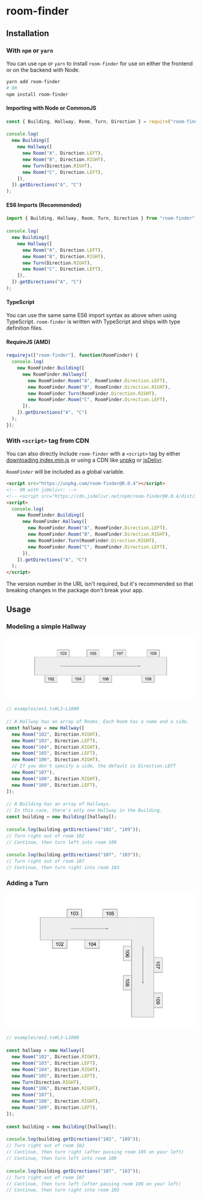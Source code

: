 # room-finder

## Installation

### With `npm` or `yarn`

You can use `npm` or `yarn` to install `room-finder` for use on either the frontend or on the backend with Node.

```bash
yarn add room-finder
# OR
npm install room-finder
```

#### Importing with Node or CommonJS

```js
const { Building, Hallway, Room, Turn, Direction } = require("room-finder");

console.log(
  new Building([
    new Hallway([
      new Room("A", Direction.LEFT),
      new Room("B", Direction.RIGHT),
      new Turn(Direction.RIGHT),
      new Room("C", Direction.LEFT),
    ]),
  ]).getDirections("A", "C")
);
```

#### ES6 Imports (Recommended)

```js
import { Building, Hallway, Room, Turn, Direction } from "room-finder";

console.log(
  new Building([
    new Hallway([
      new Room("A", Direction.LEFT),
      new Room("B", Direction.RIGHT),
      new Turn(Direction.RIGHT),
      new Room("C", Direction.LEFT),
    ]),
  ]).getDirections("A", "C")
);
```

#### TypeScript

You can use the same same ES6 import syntax as above when using TypeScript. `room-finder` is written with TypeScript and ships with type definition files.

#### RequireJS (AMD)

```js
requirejs(["room-finder"], function(RoomFinder) {
  console.log(
    new RoomFinder.Building([
      new RoomFinder.Hallway([
        new RoomFinder.Room("A", RoomFinder.Direction.LEFT),
        new RoomFinder.Room("B", RoomFinder.Direction.RIGHT),
        new RoomFinder.Turn(RoomFinder.Direction.RIGHT),
        new RoomFinder.Room("C", RoomFinder.Direction.LEFT),
      ]),
    ]).getDirections("A", "C")
  );
});
```

### With `<script>` tag from CDN

You can also directly include `room-finder` with a `<script>` tag by either [downloading index.min.js](https://unpkg.com/room-finder) or using a CDN like [unpkg](https://unpkg.com/room-finder) or [jsDelivr](https://cdn.jsdelivr.net/npm/room-finder/dist/).

`RoomFinder` will be included as a global variable.

```html
<script src="https://unpkg.com/room-finder@0.0.4"></script>
<!-- OR with jsDelivr: -->
<!-- <script src="https://cdn.jsdelivr.net/npm/room-finder@0.0.4/dist/index.min.js"></script> -->
<script>
  console.log(
    new RoomFinder.Building([
      new RoomFinder.Hallway([
        new RoomFinder.Room("A", RoomFinder.Direction.LEFT),
        new RoomFinder.Room("B", RoomFinder.Direction.RIGHT),
        new RoomFinder.Turn(RoomFinder.Direction.RIGHT),
        new RoomFinder.Room("C", RoomFinder.Direction.LEFT),
      ]),
    ]).getDirections("A", "C")
  );
</script>
```

The version number in the URL isn't required, but it's recommended so that breaking changes in the package don't break your app.

## Usage

### Modeling a simple Hallway

![A single, straight hallway with 8 rooms that alternate between the left and right sides](images/1.png)

```js
// examples/ex1.ts#L3-L1000

// A Hallway has an array of Rooms. Each Room has a name and a side.
const hallway = new Hallway([
  new Room("102", Direction.RIGHT),
  new Room("103", Direction.LEFT),
  new Room("104", Direction.RIGHT),
  new Room("105", Direction.LEFT),
  new Room("106", Direction.RIGHT),
  // If you don't specify a side, the default is Direction.LEFT
  new Room("107"),
  new Room("108", Direction.RIGHT),
  new Room("109", Direction.LEFT),
]);

// A Building has an array of Hallways.
// In this case, there's only one Hallway in the Building.
const building = new Building([hallway]);

console.log(building.getDirections("102", "109"));
// Turn right out of room 102
// Continue, then turn left into room 109

console.log(building.getDirections("107", "103"));
// Turn right out of room 107
// Continue, then turn right into room 103
```

### Adding a Turn

![The same hallway as before, but with a Turn inserted between 105 and 106](images/2.png)

```js
// examples/ex2.ts#L3-L1000

const hallway = new Hallway([
  new Room("102", Direction.RIGHT),
  new Room("103", Direction.LEFT),
  new Room("104", Direction.RIGHT),
  new Room("105", Direction.LEFT),
  new Turn(Direction.RIGHT),
  new Room("106", Direction.RIGHT),
  new Room("107"),
  new Room("108", Direction.RIGHT),
  new Room("109", Direction.LEFT),
]);

const building = new Building([hallway]);

console.log(building.getDirections("102", "109"));
// Turn right out of room 102
// Continue, then turn right (after passing room 105 on your left)
// Continue, then turn left into room 109

console.log(building.getDirections("107", "103"));
// Turn right out of room 107
// Continue, then turn left (after passing room 106 on your left)
// Continue, then turn right into room 103
```
